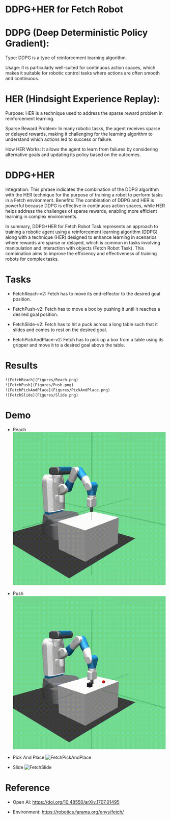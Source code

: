 # DDPG+HER  for Fetch Robot

# DDPG (Deep Deterministic Policy Gradient):

Type: DDPG is a type of reinforcement learning algorithm.

Usage: It is particularly well-suited for continuous action spaces, which makes it suitable for robotic control tasks where actions are often smooth and continuous.

# HER (Hindsight Experience Replay):

Purpose: HER is a technique used to address the sparse reward problem in reinforcement learning.

Sparse Reward Problem: In many robotic tasks, the agent receives sparse or delayed rewards, making it challenging for the learning algorithm to understand which actions led to success or failure.

How HER Works: It allows the agent to learn from failures by considering alternative goals and updating its policy based on the outcomes.

# DDPG+HER

Integration: This phrase indicates the combination of the DDPG algorithm with the HER technique for the purpose of training a robot to perform tasks in a Fetch environment.
Benefits: The combination of DDPG and HER is powerful because DDPG is effective in continuous action spaces, while HER helps address the challenges of sparse rewards, enabling more efficient learning in complex environments.

In summary, DDPG+HER for Fetch Robot Task represents an approach to training a robotic agent using a reinforcement learning algorithm (DDPG) along with a technique (HER) designed to enhance learning in scenarios where rewards are sparse or delayed, which is common in tasks involving manipulation and interaction with objects (Fetch Robot Task). This combination aims to improve the efficiency and effectiveness of training robots for complex tasks.

# Tasks

- FetchReach-v2: Fetch has to move its end-effector to the desired goal position.

- FetchPush-v2: Fetch has to move a box by pushing it until it reaches a desired goal position.

- FetchSlide-v2: Fetch has to hit a puck across a long table such that it slides and comes to rest on the desired goal.

- FetchPickAndPlace-v2: Fetch has to pick up a box from a table using its gripper and move it to a desired goal above the table.

# Results
```{r, figures-side, fig.show="hold", out.width="50%"}
![FetchReach](Figures/Reach.png)
![FetchPush](Figures/Push.png)
![FetchPickAndPlace](Figures/PickAndPlace.png)
![FetchSlide](Figures/Slide.png)
```
# Demo
- Reach
![FetchReach](Videos/Reach.gif)

- Push
![FetchPush](Videos/Push.gif)

- Pick And Place
![FetchPickAndPlace](Videos/PickAndPlace.gif)

- Slide
![FetchSlide](Videos/Slide.gif)

# Reference
- Open AI: https://doi.org/10.48550/arXiv.1707.01495

- Environment: https://robotics.farama.org/envs/fetch/
